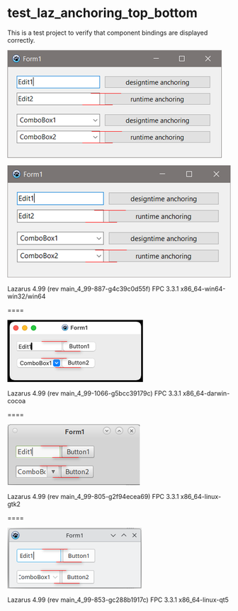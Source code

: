 # test_laz_anchoring_top_bottom

This is a test project to verify that component bindings are displayed correctly.

![](pict/win32_100.png)
 
![](pict/win32_200.png)


Lazarus 4.99 (rev main_4_99-887-g4c39c0d55f) FPC 3.3.1 x86_64-win64-win32/win64

====

![](pict/darwin_cocoa.png)

Lazarus 4.99 (rev main_4_99-1066-g5bcc39179c) FPC 3.3.1 x86_64-darwin-cocoa

====

![](pict/gtk2.png)

Lazarus 4.99 (rev main_4_99-805-g2f94ecea69) FPC 3.3.1 x86_64-linux-gtk2

====

![](pict/qt5.png)

Lazarus 4.99 (rev main_4_99-853-gc288b1917c) FPC 3.3.1 x86_64-linux-qt5


